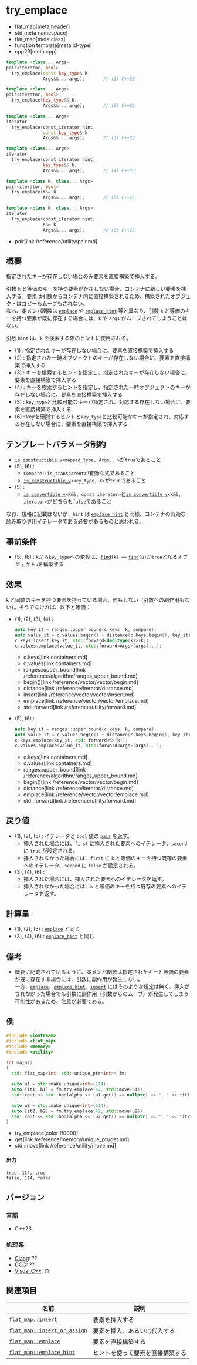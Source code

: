 # try_emplace
* flat_map[meta header]
* std[meta namespace]
* flat_map[meta class]
* function template[meta id-type]
* cpp23[meta cpp]

```cpp
template <class... Args>
pair<iterator, bool>
  try_emplace(const key_type& k,
              Args&&... args);       // (1) C++23

template <class... Args>
pair<iterator, bool>
  try_emplace(key_type&& k,
              Args&&... args);       // (2) C++23

template <class... Args>
iterator
  try_emplace(const_iterator hint,
              const key_type& k,
              Args&&... args);       // (3) C++23

template <class... Args>
iterator
  try_emplace(const_iterator hint,
              key_type&& k,
              Args&&... args);       // (4) C++23

template <class K, class... Args>
pair<iterator, bool>
  try_emplace(K&& k
              Args&&... args);       // (5) C++23

template <class K, class... Args>
iterator
  try_emplace(const_iterator hint,
              K&& k,
              Args&&... args);       // (6) C++23
```
* pair[link /reference/utility/pair.md]

## 概要
指定されたキーが存在しない場合のみ要素を直接構築で挿入する。

引数 `k` と等価のキーを持つ要素が存在しない場合、コンテナに新しい要素を挿入する。要素は引数からコンテナ内に直接構築されるため、構築されたオブジェクトはコピーもムーブもされない。  
なお、本メンバ関数は [`emplace`](emplace.md) や [`emplace_hint`](emplace_hint.md) 等と異なり、引数 `k` と等価のキーを持つ要素が既に存在する場合には、`k` や `args` がムーブされてしまうことはない。

引数 `hint` は、`k` を検索する際のヒントに使用される。

- (1) : 指定されたキーが存在しない場合に、要素を直接構築で挿入する
- (2) : 指定された一時オブジェクトのキーが存在しない場合に、要素を直接構築で挿入する
- (3) : キーを検索するヒントを指定し、指定されたキーが存在しない場合に、要素を直接構築で挿入する
- (4) : キーを検索するヒントを指定し、指定された一時オブジェクトのキーが存在しない場合に、要素を直接構築で挿入する
- (5) : `key_type`と比較可能なキーが指定され、対応する存在しない場合に、要素を直接構築で挿入する
- (6) : keyを研削するヒントと`key_type`と比較可能なキーが指定され、対応する存在しない場合に、要素を直接構築で挿入する


## テンプレートパラメータ制約
- [`is_constructible_v`](/reference/type_traits/is_constructible.md)`<mapped_type, Args...>`が`true`であること
- (5), (6) :
    - `Compare::is_transparent`が有効な式であること
    - [`is_constructible_v`](/reference/type_traits/is_constructible.md)`<key_type, K>`が`true`であること
- (5) :
    - [`is_convertible_v`](/reference/type_traits/is_convertible.md)`<K&&, const_iterator>`と[`is_convertible_v`](/reference/type_traits/is_convertible.md)`<K&&, iterator>`がどちらも`false`であること

なお、規格に記載はないが、`hint` は [`emplace_hint`](emplace_hint.md) と同様、コンテナの有効な読み取り専用イテレータである必要があるものと思われる。


## 事前条件
- (5), (6) : `k`から`key_type`への変換は、[`find`](find.md)`(k) ==` [`find`](find.md)`(u)`が`true`となるオブジェクト`u`を構築する


## 効果
`k` と同値のキーを持つ要素を持っている場合、何もしない（引数への副作用もない）。そうでなければ、以下と等価：

- (1), (2), (3), (4) :
    ```cpp
    auto key_it = ranges::upper_bound(c.keys, k, compare);
    auto value_it = c.values.begin() + distance(c.keys.begin(), key_it);
    c.keys.insert(key_it, std::forward<decltype(k)>(k));
    c.values.emplace(value_it, std::forward<Args>(args)...);
    ```
    * c.keys[link containers.md]
    * c.values[link containers.md]
    * ranges::upper_bound[link /reference/algorithm/ranges_upper_bound.md]
    * begin()[link /reference/vector/vector/begin.md]
    * distance[link /reference/iterator/distance.md]
    * insert[link /reference/vector/vector/insert.md]
    * emplace[link /reference/vector/vector/emplace.md]
    * std::forward[link /reference/utility/forward.md]

- (5), (6) :
    ```cpp
    auto key_it = ranges::upper_bound(c.keys, k, compare);
    auto value_it = c.values.begin() + distance(c.keys.begin(), key_it);
    c.keys.emplace(key_it, std::forward<K>(k));
    c.values.emplace(value_it, std::forward<Args>(args)...);
    ```
    * c.keys[link containers.md]
    * c.values[link containers.md]
    * ranges::upper_bound[link /reference/algorithm/ranges_upper_bound.md]
    * begin()[link /reference/vector/vector/begin.md]
    * distance[link /reference/iterator/distance.md]
    * emplace[link /reference/vector/vector/emplace.md]
    * std::forward[link /reference/utility/forward.md]


## 戻り値
- (1), (2), (5) : イテレータと `bool` 値の [`pair`](/reference/utility/pair.md) を返す。
    - 挿入された場合には、`first` に挿入された要素へのイテレータ、`second` に `true` が設定される。
    - 挿入されなかった場合には、`first` に `k` と等価のキーを持つ既存の要素へのイテレータ、`second` に `false` が設定される。
- (3), (4), (6) :
    - 挿入された場合には、挿入された要素へのイテレータを返す。
    - 挿入されなかった場合には、`k` と等価のキーを持つ既存の要素へのイテレータを返す。


## 計算量
- (1), (2), (5) : [`emplace`](emplace.md) と同じ
- (3), (4), (6) : [`emplace_hint`](emplace_hint.md) と同じ


## 備考
- 概要に記載されているように、本メンバ関数は指定されたキーと等価の要素が既に存在する場合には、引数に副作用が発生しない。  
    一方、[`emplace`](emplace.md)、[`emplace_hint`](emplace_hint.md)、[`insert`](insert.md.nolink) にはそのような規定は無く、挿入がされなかった場合でも引数に副作用（引数からのムーブ）が発生してしまう可能性があるため、注意が必要である。


## 例
```cpp example
#include <iostream>
#include <flat_map>
#include <memory>
#include <utility>

int main()
{
  std::flat_map<int, std::unique_ptr<int>> fm;

  auto u1 = std::make_unique<int>(114);
  auto [it1, b1] = fm.try_emplace(42, std::move(u1));
  std::cout << std::boolalpha << (u1.get() == nullptr) << ", " << *it1->second << ", " << b1 << '\n';

  auto u2 = std::make_unique<int>(514);
  auto [it2, b2] = fm.try_emplace(42, std::move(u2));
  std::cout << std::boolalpha << (u2.get() == nullptr) << ", " << *it2->second << ", " << b2 << '\n';
}
```
* try_emplace[color ff0000]
* get[link /reference/memory/unique_ptr/get.md]
* std::move[link /reference/utility/move.md]

#### 出力
```
true, 114, true
false, 114, false
```


## バージョン
### 言語
- C++23

### 処理系
- [Clang](/implementation.md#clang): ??
- [GCC](/implementation.md#gcc): ??
- [Visual C++](/implementation.md#visual_cpp): ??


## 関連項目

| 名前                                           | 説明                                       |
|------------------------------------------------|--------------------------------------------|
| [`flat_map::insert`](insert.md.nolink)                     | 要素を挿入する                             |
| [`flat_map::insert_or_assign`](insert_or_assign.md.nolink) | 要素を挿入、あるいは代入する               |
| [`flat_map::emplace`](emplace.md)                   | 要素を直接構築する                         |
| [`flat_map::emplace_hint`](emplace_hint.md)         | ヒントを使って要素を直接構築する           |

